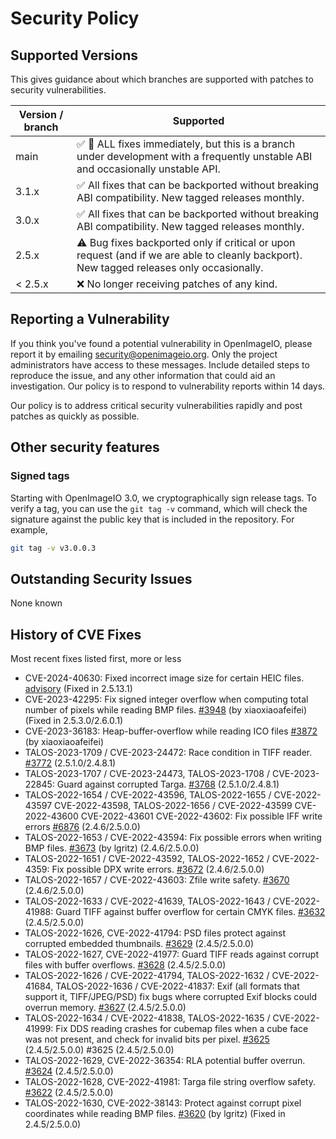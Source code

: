 # Security Policy

## Supported Versions

This gives guidance about which branches are supported with patches to
security vulnerabilities.

| Version / branch  | Supported                                            |
| ----------------- | ---------------------------------------------------- |
| main              | :white_check_mark: :construction: ALL fixes immediately, but this is a branch under development with a frequently unstable ABI and occasionally unstable API. |
| 3.1.x             | :white_check_mark: All fixes that can be backported without breaking ABI compatibility. New tagged releases monthly. |
| 3.0.x             | :white_check_mark: All fixes that can be backported without breaking ABI compatibility. New tagged releases monthly. |
| 2.5.x             | :warning: Bug fixes backported only if critical or upon request (and if we are able to cleanly backport). New tagged releases only occasionally. |
| < 2.5.x          | :x: No longer receiving patches of any kind.        |


## Reporting a Vulnerability

If you think you've found a potential vulnerability in OpenImageIO, please
report it by emailing security@openimageio.org. Only the project administrators
have access to these messages. Include detailed steps to reproduce the issue,
and any other information that could aid an investigation. Our policy is to
respond to vulnerability reports within 14 days.

Our policy is to address critical security vulnerabilities rapidly and post
patches as quickly as possible.


## Other security features

### Signed tags
Starting with OpenImageIO 3.0, we cryptographically sign release tags.
To verify a tag, you can use the `git tag -v` command, which will check
the signature against the public key that is included in the repository.
For example,

```bash
git tag -v v3.0.0.3
```

## Outstanding Security Issues

None known


## History of CVE Fixes

Most recent fixes listed first, more or less

- CVE-2024-40630: Fixed incorrect image size for certain HEIC files.
  [advisory](https://github.com/AcademySoftwareFoundation/OpenImageIO/security/advisories/GHSA-jjm9-9m4m-c8p2) (Fixed in 2.5.13.1)
- CVE-2023-42295: Fix signed integer overflow when computing total number of pixels while reading BMP files. [#3948](https://github.com/AcademySoftwareFoundation/OpenImageIO/pull/3948) (by xiaoxiaoafeifei) (Fixed in 2.5.3.0/2.6.0.1)
- CVE-2023-36183: Heap-buffer-overflow while reading ICO files [#3872](https://github.com/AcademySoftwareFoundation/OpenImageIO/pull/3872)  (by xiaoxiaoafeifei)
- TALOS-2023-1709 / CVE-2023-24472: Race condition in TIFF reader. [#3772](https://github.com/AcademySoftwareFoundation/OpenImageIO/pull/3772) (2.5.1.0/2.4.8.1)
- TALOS-2023-1707 / CVE-2023-24473, TALOS-2023-1708 / CVE-2023-22845: Guard against corrupted Targa. [#3768](https://github.com/AcademySoftwareFoundation/OpenImageIO/pull/3768) (2.5.1.0/2.4.8.1)
- TALOS-2022-1654 / CVE-2022-43596, TALOS-2022-1655 / CVE-2022-43597 CVE-2022-43598, TALOS-2022-1656 / CVE-2022-43599 CVE-2022-43600 CVE-2022-43601 CVE-2022-43602: Fix possible IFF write errors [#6876](https://github.com/AcademySoftwareFoundation/OpenImageIO/pull/3676) (2.4.6/2.5.0.0)
- TALOS-2022-1653 / CVE-2022-43594: Fix possible errors when writing BMP files. [#3673](https://github.com/AcademySoftwareFoundation/OpenImageIO/pull/3673) (by lgritz) (2.4.6/2.5.0.0)
- TALOS-2022-1651 / CVE-2022-43592, TALOS-2022-1652 / CVE-2022-4359: Fix possible DPX write errors. [#3672](https://github.com/AcademySoftwareFoundation/OpenImageIO/pull/3672) (2.4.6/2.5.0.0)
- TALOS-2022-1657 / CVE-2022-43603: Zfile write safety. [#3670](https://github.com/AcademySoftwareFoundation/OpenImageIO/pull/3670) (2.4.6/2.5.0.0)
- TALOS-2022-1633 / CVE-2022-41639, TALOS-2022-1643 / CVE-2022-41988: Guard TIFF against buffer overflow for certain CMYK files. [#3632](https://github.com/AcademySoftwareFoundation/OpenImageIO/pull/3632) (2.4.5/2.5.0.0)
- TALOS-2022-1626, CVE-2022-41794: PSD files protect against corrupted embedded thumbnails. [#3629](https://github.com/AcademySoftwareFoundation/OpenImageIO/pull/3629) (2.4.5/2.5.0.0)
- TALOS-2022-1627, CVE-2022-41977: Guard TIFF reads against corrupt files with buffer overflows. [#3628](https://github.com/AcademySoftwareFoundation/OpenImageIO/pull/3628) (2.4.5/2.5.0.0)
- TALOS-2022-1626 / CVE-2022-41794, TALOS-2022-1632 / CVE-2022-41684, TALOS-2022-1636 / CVE-2022-41837: Exif (all formats that support it, TIFF/JPEG/PSD) fix bugs where corrupted Exif blocks could overrun memory. [#3627](https://github.com/AcademySoftwareFoundation/OpenImageIO/pull/3627) (2.4.5/2.5.0.0)
- TALOS-2022-1634 / CVE-2022-41838, TALOS-2022-1635 / CVE-2022-41999: Fix DDS reading crashes for cubemap files when a cube face was not present, and check for invalid bits per pixel. [#3625](https://github.com/AcademySoftwareFoundation/OpenImageIO/pull/3625) (2.4.5/2.5.0.0) #3625 (2.4.5/2.5.0.0)
- TALOS-2022-1629, CVE-2022-36354: RLA potential buffer overrun. [#3624](https://github.com/AcademySoftwareFoundation/OpenImageIO/pull/3624) (2.4.5/2.5.0.0)
- TALOS-2022-1628, CVE-2022-41981: Targa file string overflow safety. [#3622](https://github.com/AcademySoftwareFoundation/OpenImageIO/pull/3622) (2.4.5/2.5.0.0)
- TALOS-2022-1630, CVE-2022-38143: Protect against corrupt pixel coordinates while reading BMP files. [#3620](https://github.com/AcademySoftwareFoundation/OpenImageIO/pull/3620) (by lgritz) (Fixed in 2.4.5/2.5.0.0)
